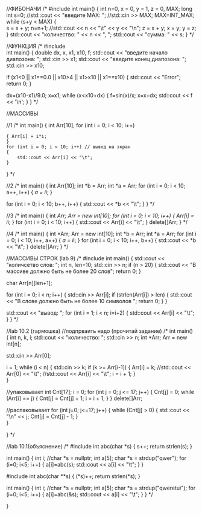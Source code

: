 //ФИБОНАЧИ
/*
#include <climits>
int main() {
  int n=0, x = 0, y = 1, z = 0, MAX;
  long int s=0;
  //std::cout << "введите MAX: ";
  //std::cin >> MAX;
  MAX=INT_MAX;
  while (s+y < MAX) {    
    s = s + y;
    n=n+1;
    //std::cout << n << "\t" << y << "\n";
    z = x + y;
    x = y;
    y = z;    
  }
  std::cout << "количество: " << n << ", ";
  std::cout << "сумма: " << s;
}
*/

//ФУНКЦИЯ
/*
#include <cmath>  
int main() {
  double dx, x, x1, x10, f;
  std::cout << "введите начало диапозона: ";
  std::cin >> x1;
  std::cout << "введите конец диапозона: ";
  std::cin >> x10;
  
  if (x1<0 || x1==0.0  || x10>4 || x1>x10 || x1==x10) {
    std::cout << "Error";
    return 0;
  }

  dx=(x10-x1)/9.0;
  x=x1;
  while (x<x10+dx) {
    f=sin(x)/x;
    x=x+dx;
    std::cout << f << '\n';
  }
}
*/


//МАССИВЫ

//1
/*
int main()
{
    int Arr[10]; 
    for (int i = 0; i < 10; i++)
    
    { Arr[i] = i*i;
    }
    for (int i = 0; i < 10; i++) // вывод на экран
    {
        std::cout << Arr[i] << "\t";
    }
}
*/

//2
/*
int main()
{
  int Arr[10];
  int *b = Arr;
  int *a = Arr;
  for (int i = 0; i < 10; a++, i++)
  {
    *a = i*i;
  }


  for (int i = 0; i < 10; b++, i++)
    {
      std::cout << *b << "\t"; 
    }
}
*/


//3
/*
int main()
{
    int *Arr;
    Arr = new int[10];
    for (int i = 0; i < 10; i++)
    {
        Arr[i] = i*i;
    }
    for (int i = 0; i < 10; i++)
    {
        std::cout << Arr[i] << "\t";
    }
    delete[]Arr; 
}
*/

//4
/*
int main()
{
  int *Arr;
  Arr = new int[10];
  int *b = Arr;
  int *a = Arr;
  for (int i = 0; i < 10; i++, a++)
  {
    *a = i*i;
  }
    for (int i = 0; i < 10; i++, b++)
    {
        std::cout << *b << "\t";
    }
    delete[]Arr; 
}
*/


//МАССИВЫ СТРОК (lab 9)
/*
#include <cstring>
int main()
{
  std::cout << "количсетво слов: ";
  int n, len=10;
  std::cin >> n;
  if (n > 20) {
    std::cout << "В массиве должно быть не более 20 слов";
    return 0;
  }
  
  char Arr[n][len+1]; 
  
  for (int i = 0; i < n; i++)
    {
      std::cin >> Arr[i]; 
      if (strlen(Arr[i]) > len) {
        std::cout << "В слове должно быть не более 10 символов ";
        return 0;
      }
    }

  std::cout << "вывод: ";
  for (int i = 1; i < n; i=i+2)
  {
    std::cout << Arr[i] << "\t";
  }
}
*/

//lab 10.2 (гармошка)
//подпрваить надо (прочитай задание)
/*
int main()
{
  int n, k, i;
  std::cout << "количество: ";
  std::cin >> n;
  int *Arr;
  Arr = new int[n];

  std::cin >> Arr[0];

  i = 1; 
  while (i < n) 
  {
    std::cin >> k;
    if (k >= Arr[i-1])
    {
      Arr[i] = k;
      //std::cout << Arr[0] << "\t";
      //std::cout << Arr[i] << "\t";
      i = i + 1;
    }   
  }
  
//упаковывает 
  int Cnt[17];
  i = 0;
  for (int j = 0; j <= 17; j++)
    {
      Cnt[j] = 0; 
      while (Arr[i] == j) 
        {
          Cnt[j] = Cnt[j] + 1;
          i = i + 1;
        }
    }
  delete[]Arr; 

//распаковывает
  for (int j=0; j<=17; j++)
    {
      while (Cnt[j] > 0)
        {
          std::cout << "\n" << j;
          Cnt[j] = Cnt[j] - 1;
        }   
    }
  
  
}
*/


//lab 10.1(объяснение)
/*
#include <cstring>
int abc(char *s)
{
  s++;
  return strlen(s);
}

int main()
{
 int i;
  //char *s = nullptr;
  int a[5];
  char *s = strdup("qwer");
  for (i=0; i<5; i++)
    {
      a[i]=abc(s);
      std::cout << a[i] << "\t";
    }
}


#include <cstring>
int abc(char **s)
{
  (*s)++;
  return strlen(*s);
}

int main()
{
 int i;
  //char *s = nullptr;
  int a[5];
  char *s = strdup("qweretui");
  for (i=0; i<5; i++)
    {
      a[i]=abc(&s);
      std::cout << a[i] << "\t";
    }
}
*/

  
}
